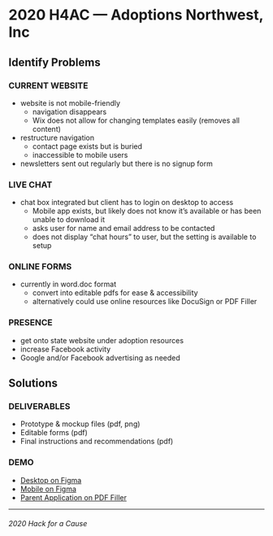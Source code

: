 # 2020 H4AC — Adoptions Northwest, Inc

## Identify Problems
### CURRENT WEBSITE
- website is not mobile-friendly
  - navigation disappears
  - Wix does not allow for changing templates easily (removes all content)
- restructure navigation 
  - contact page exists but is buried
  - inaccessible to mobile users
- newsletters sent out regularly but there is no signup form 

### LIVE CHAT 
- chat box integrated but client has to login on desktop to access
  - Mobile app exists, but likely does not know it’s available or has been unable to download it
  - asks user for name and email address to be contacted 
  - does not display “chat hours” to user, but the setting is available to setup

### ONLINE FORMS
- currently in word.doc format
  - convert into editable pdfs for ease & accessibility
  - alternatively could use online resources like DocuSign or PDF Filler
  
### PRESENCE
- get onto state website under adoption resources 
- increase Facebook activity
- Google and/or Facebook advertising as needed

## Solutions
### DELIVERABLES
- Prototype & mockup files (pdf, png)
- Editable forms (pdf)
- Final instructions and recommendations (pdf)

### DEMO
- [Desktop on Figma](https://www.figma.com/proto/51BEy27XD4YhjSFoQVDW2S/Adoptions-Northwest%2C-Inc?node-id=4%3A3&scaling=min-zoom)  
- [Mobile on Figma](https://www.figma.com/proto/51BEy27XD4YhjSFoQVDW2S/Adoptions-Northwest%2C-Inc?node-id=4%3A11&scaling=scale-down) 
- [Parent Application on PDF Filler](https://pdf.ac/yOc4P) 

---

###### 2020 Hack for a Cause

